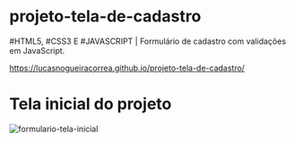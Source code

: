 # projeto-tela-de-cadastro
 #HTML5, #CSS3 E #JAVASCRIPT | Formulário de cadastro com validações em JavaScript.  
 
 https://lucasnogueiracorrea.github.io/projeto-tela-de-cadastro/
 
 <div>
 <h1><strong>Tela inicial do projeto</strong></h1>
</div>

![formulario-tela-inicial](https://user-images.githubusercontent.com/80265794/186779295-cce7a2c0-68c0-4bf6-8344-624eddd29382.png)
